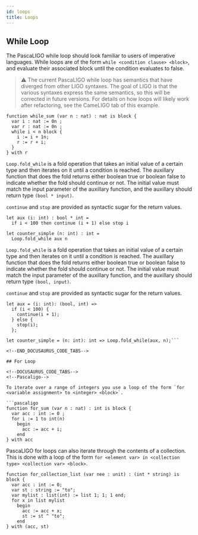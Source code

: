 ```yaml
---
id: loops
title: Loops
---
```




## While Loop

<!--DOCUSAURUS_CODE_TABS-->

<!--Pascaligo-->

The PascaLIGO while loop should look familiar to users of imperative languages. 
While loops are of the form `while <condition clause> <block>`, and evaluate
their associated block until the condition evaluates to false.

> ⚠️ The current PascaLIGO while loop has semantics that have diverged from other LIGO syntaxes. The goal of LIGO is that the various syntaxes express the same semantics, so this will be corrected in future versions. For details on how loops will likely work after refactoring, see the CameLIGO tab of this example.

```pascaligo
function while_sum (var n : nat) : nat is block {
  var i : nat := 0n ;
  var r : nat := 0n ;
  while i < n block {
    i := i + 1n;
    r := r + i;
  }
} with r
```

<!--CameLIGO-->

`Loop.fold_while` is a fold operation that takes an initial value of a certain type
and then iterates on it until a condition is reached. The auxillary function
that does the fold returns either boolean true or boolean false to indicate
whether the fold should continue or not. The initial value must match the input
parameter of the auxillary function, and the auxillary should return type `(bool * input)`.

`continue` and `stop` are provided as syntactic sugar for the return values.

```cameligo
let aux (i: int) : bool * int =
  if i < 100 then continue (i + 1) else stop i

let counter_simple (n: int) : int =
  Loop.fold_while aux n
```

<!--ReasonLIGO-->

`Loop.fold_while` is a fold operation that takes an initial value of a certain type
and then iterates on it until a condition is reached. The auxillary function
that does the fold returns either boolean true or boolean false to indicate
whether the fold should continue or not. The initial value must match the input
parameter of the auxillary function, and the auxillary should return type `(bool, input)`.

`continue` and `stop` are provided as syntactic sugar for the return values.

```reasonligo
let aux = (i: int): (bool, int) =>
  if (i < 100) {
    continue(i + 1);
  } else {
    stop(i);
  };

let counter_simple = (n: int): int => Loop.fold_while(aux, n);```

<!--END_DOCUSAURUS_CODE_TABS-->

## For Loop

<!--DOCUSAURUS_CODE_TABS-->
<!--Pascaligo-->

To iterate over a range of integers you use a loop of the form `for <variable assignment> to <integer> <block>`.

```pascaligo
function for_sum (var n : nat) : int is block {
  var acc : int := 0 ;
  for i := 1 to int(n)
    begin
      acc := acc + i;
    end
} with acc
```

<!--END_DOCUSAURUS_CODE_TABS-->

<!--DOCUSAURUS_CODE_TABS-->
<!--Pascaligo-->

PascaLIGO for loops can also iterate through the contents of a collection. This is
done with a loop of the form `for <element var> in <collection type> <collection var> <block>`.

```pascaligo
function for_collection_list (var nee : unit) : (int * string) is block {
  var acc : int := 0;
  var st : string := "to";
  var mylist : list(int) := list 1; 1; 1 end;
  for x in list mylist
    begin
      acc := acc + x;
      st := st ^ "to";
    end
} with (acc, st)
```

<!--END_DOCUSAURUS_CODE_TABS-->
